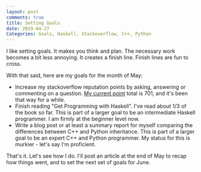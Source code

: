 ```yaml
---
layout: post
comments: true
title: Setting Goals
date: 2019-04-27
Categories: Goals, Haskell, Stackoverflow, C++, Python
---
```

I like setting goals. It makes you think and plan. The necessary work becomes a bit less annoying. It creates a finish line. Finish lines are fun to cross.

With that said, here are my goals for the month of May:

- Increase my stackoverflow reputation points by asking, answering or commenting on a question. [My current point](https://stackoverflow.com/users/1870525/dannyhan12) total is 701, and it's been that way for a while.
- Finish reading "Get Programming with Haskell". I've read about 1/3 of the book so far. This is part of a larger goal to be an intermediate Haskell programmer. I am firmly at the beginner level now.
- Write a blog post or at least a summary report for myself comparing the differences between C++ and Python inheritance. This is part of a larger goal to be an expert C++ and Python programmer. My status for this is murkier - let's say I'm proficient.

That's it. Let's see how I do. I'll post an article at the end of May to recap how things went, and to set the next set of goals for June. 
